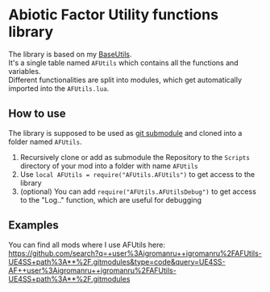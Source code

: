 # Abiotic Factor Utility functions library
The library is based on my [BaseUtils](https://github.com/igromanru/BaseUtils-UE4SS).    
It's a single table named `AFUtils` which contains all the functions and variables.  
Different functionalities are split into modules, which get automatically imported into the `AFUtils.lua`.

## How to use
The library is supposed to be used as [git submodule](https://git-scm.com/book/en/v2/Git-Tools-Submodules) and cloned into a folder named `AFUtils`.  
1. Recursively clone or add as submodule the Repository to the `Scripts` directory of your mod into a folder with name `AFUtils`
2. Use `local AFUtils = require("AFUtils.AFUtils")` to get access to the library
3. (optional) You can add `require("AFUtils.AFUtilsDebug")` to get access to the "Log.." function, which are useful for debugging

## Examples
You can find all mods where I use AFUtils here:  
https://github.com/search?q=+user%3Aigromanru++igromanru%2FAFUtils-UE4SS+path%3A**%2F.gitmodules&type=code&query=UE4SS-AF++user%3Aigromanru++igromanru%2FAFUtils-UE4SS+path%3A**%2F.gitmodules